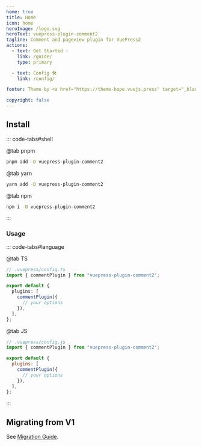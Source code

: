 ```yaml
---
home: true
title: Home
icon: home
heroImage: /logo.svg
heroText: vuepress-plugin-comment2
tagline: Comment and pageview plugin for VuePress2
actions:
  - text: Get Started 💡
    link: /guide/
    type: primary

  - text: Config 🛠
    link: /config/

footer: Theme by <a href="https://theme-hope.vuejs.press" target="_blank">VuePress Theme Hope</a> | MIT Licensed, Copyright © 2019-present Mr.Hope

copyright: false
---
```


## Install

::: code-tabs#shell

@tab pnpm

```bash
pnpm add -D vuepress-plugin-comment2
```

@tab yarn

```bash
yarn add -D vuepress-plugin-comment2
```

@tab npm

```bash
npm i -D vuepress-plugin-comment2
```

:::

### Usage

::: code-tabs#language

@tab TS

```ts
// .vuepress/config.ts
import { commentPlugin } from "vuepress-plugin-comment2";

export default {
  plugins: [
    commentPlugin({
      // your options
    }),
  ],
};
```

@tab JS

```js
// .vuepress/config.js
import { commentPlugin } from "vuepress-plugin-comment2";

export default {
  plugins: [
    commentPlugin({
      // your options
    }),
  ],
};
```

:::

## Migrating from V1

See [Migration Guide](./migration.md).

<NetlifyBadge />

<script setup lang="ts">
import NetlifyBadge from "@NetlifyBadge";
</script>
